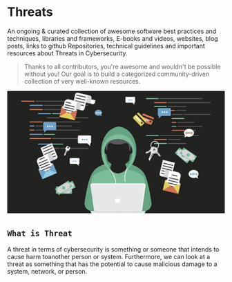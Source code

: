 # Threats

An ongoing & curated collection of awesome software best practices and techniques, libraries and frameworks, E-books and videos, websites, blog posts, links to github Repositories, technical guidelines and important resources about Threats in Cybersecurity.
> Thanks to all contributors, you're awesome and wouldn't be possible without you! Our goal is to build a categorized community-driven collection of very well-known resources.

![threats](https://github.com/paulveillard/cybersecurity-threats/blob/main/Img/What-are-the-seven-types-of-cyber-security-threats.jpg)

## `What is Threat`
A threat in terms of cybersecurity is something or someone that intends to cause harm toanother person or system. Furthermore, we can look at a threat as something that has the potential to cause malicious damage to a system, network, or person.

